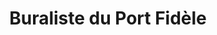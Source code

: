 ---
title: "Buraliste du Port Fidèle"
url: /saint-gilles-croix-de-vie/buraliste-du-port-fidele/
shop: Andenken
---